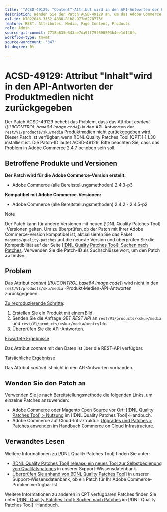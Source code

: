 ```yaml
---
title: '"ACSD-49129: "Content"-Attribut wird in den API-Antworten der Produktmedien nicht zurückgegeben."'
description: Wenden Sie den Patch ACSD-49129 an, um das Adobe Commerce-Problem zu beheben, bei dem das Attribut *content* (*base64-Bildcode*) nicht in den "rest/V1/products/sku/media"-API-Antworten des Produkts zurückgegeben wird.
exl-id: b7022046-3f52-4880-81b8-977ed270773f
feature: REST, Attributes, Media, Page Content, Products
role: Admin
source-git-commit: 7718a835e343ae7da9ff79f690503b4ee1d140fc
workflow-type: tm+mt
source-wordcount: '347'
ht-degree: 0%

---
```


# ACSD-49129: Attribut &quot;Inhalt&quot;wird in den API-Antworten der Produktmedien nicht zurückgegeben

Der Patch ACSD-49129 behebt das Problem, dass das Attribut *content* (*[!UICONTROL base64 image code]*) in den API-Antworten der `rest/V1/products/sku/media` Produktmedien nicht zurückgegeben wird. Dieser Patch ist verfügbar, wenn [!DNL Quality Patches Tool (QPT)] 1.1.30 installiert ist. Die Patch-ID lautet ACSD-49129. Bitte beachten Sie, dass das Problem in Adobe Commerce 2.4.7 behoben sein soll.

## Betroffene Produkte und Versionen

**Der Patch wird für die Adobe Commerce-Version erstellt:**

* Adobe Commerce (alle Bereitstellungsmethoden) 2.4.3-p3

**Kompatibel mit Adobe Commerce-Versionen:**

* Adobe Commerce (alle Bereitstellungsmethoden) 2.4.2 - 2.4.5-p2

>[!NOTE]
>
>Der Patch kann für andere Versionen mit neuen [!DNL Quality Patches Tool] -Versionen gelten. Um zu überprüfen, ob der Patch mit Ihrer Adobe Commerce-Version kompatibel ist, aktualisieren Sie das Paket `magento/quality-patches` auf die neueste Version und überprüfen Sie die Kompatibilität auf der Seite [[!DNL Quality Patches Tool]: Suchen nach Patches](https://experienceleague.adobe.com/tools/commerce-quality-patches/index.html). Verwenden Sie die Patch-ID als Suchschlüsselwort, um den Patch zu finden.

## Problem

Das Attribut *content* (*[!UICONTROL base64 image code]*) wird nicht in den `rest/V1/products/sku/media` -Produkt-Medien-API-Antworten zurückgegeben.

<u>Zu reproduzierende Schritte</u>:

1. Erstellen Sie ein Produkt mit einem Bild.
1. Senden Sie die Anfrage *GET REST API* an `rest/V1/products/<sku>/media` und `rest/V1/products/<sku>/media/<entryId>`.
1. Überprüfen Sie die API-Antworten.

<u>Erwartete Ergebnisse</u>

Das Attribut *content* mit den Daten ist über die REST-API verfügbar.

<u>Tatsächliche Ergebnisse</u>

Das Attribut *content* ist nicht in den API-Antworten vorhanden.

## Wenden Sie den Patch an

Verwenden Sie je nach Bereitstellungsmethode die folgenden Links, um einzelne Patches anzuwenden:

* Adobe Commerce oder Magento Open Source vor Ort: [[!DNL Quality Patches Tool] > Nutzung](https://experienceleague.adobe.com/docs/commerce-operations/tools/quality-patches-tool/usage.html) im [!DNL Quality Patches Tool]-Handbuch.
* Adobe Commerce auf Cloud-Infrastruktur: [Upgrades und Patches > Patches anwenden](https://experienceleague.adobe.com/docs/commerce-cloud-service/user-guide/develop/upgrade/apply-patches.html) im Handbuch Commerce on Cloud Infrastructure.

## Verwandtes Lesen

Weitere Informationen zu [!DNL Quality Patches Tool] finden Sie unter:

* [[!DNL Quality Patches Tool] release: ein neues Tool zur Selbstbedienung von Qualitätspatches](/help/announcements/adobe-commerce-announcements/magento-quality-patches-released-new-tool-to-self-serve-quality-patches.md) in unserer Support-Wissensdatenbank.
* [Überprüfen Sie anhand von  [!DNL Quality Patches Tool]](/help/support-tools/patches-available-in-qpt-tool/check-patch-for-magento-issue-with-magento-quality-patches.md) in unserer Support-Wissensdatenbank, ob ein Patch für Ihr Adobe Commerce-Problem verfügbar ist.

Weitere Informationen zu anderen in QPT verfügbaren Patches finden Sie unter [[!DNL Quality Patches Tool]: Suchen nach Patches](https://experienceleague.adobe.com/tools/commerce-quality-patches/index.html) im [!DNL Quality Patches Tool] -Handbuch.

